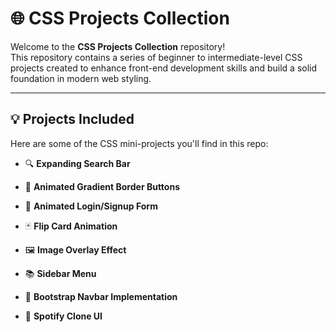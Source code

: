 # 🌐 CSS Projects Collection

Welcome to the **CSS Projects Collection** repository!  
This repository contains a series of beginner to intermediate-level CSS projects created to enhance front-end development skills and build a solid foundation in modern web styling.

---

## 💡 Projects Included

Here are some of the CSS mini-projects you'll find in this repo:

- 🔍 **Expanding Search Bar**  

- 🎨 **Animated Gradient Border Buttons**  

- 🎯 **Animated Login/Signup Form**  

- 🃏 **Flip Card Animation**  

- 🖼️ **Image Overlay Effect**  

- 📚 **Sidebar Menu**

- 🧭 **Bootstrap Navbar Implementation**

- 🎵 **Spotify Clone UI**